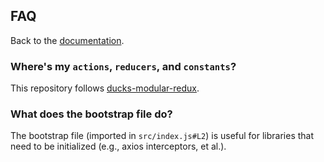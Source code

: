 ## FAQ

Back to the [documentation](readme.md).

### Where's my `actions`, `reducers`, and `constants`?
This repository follows [ducks-modular-redux](https://github.com/erikras/ducks-modular-redux).

### What does the bootstrap file do?
The bootstrap file (imported in `src/index.js#L2`) is useful for libraries that need to be initialized (e.g., axios interceptors, et al.).
